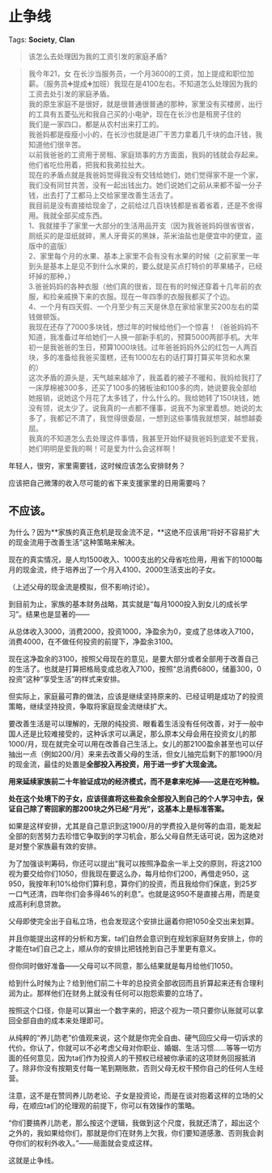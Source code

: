 # 止争线

Tags: **Society**, **Clan**

> 该怎么去处理因为我的工资引发的家庭矛盾?




> 我今年21，女 在长沙当服务员，一个月3600的工资，加上提成和职位加薪。（服务员➕提成➕加班）我现在是4100左右。不知道怎么处理因为我的工资去处引发的家庭矛盾。  
> 我的原生家庭不是很好，就是很普通很普通的那种，家里没有买楼房，出行的工具有五菱弘光和我自己买的小电驴，现在在长沙也是租房子住的  
> 我们是一家四口，都是从农村出来打工的。  
> 我爸妈都是瘦瘦小小的，在长沙也就是进厂干苦力拿着几千块的血汗钱，我知道他们很辛苦。  
> 以前我爸爸的工资用于房租、家庭琐事的方方面面，我妈的钱就会存起来。他们省吃俭用着，把我和我弟拉扯大。  
> 现在的矛盾点就是我爸妈觉得我没有交钱给她们，她们觉得家不是一个家，我们没有同甘共苦，没有一起出钱出力。她们说她们之前从来都不留一分子钱，出去打了工都马上交给家里改善生活去了。  
> 我目前是没有直接给现金了，之前给过几百块钱都是省着省着，还是不舍得用。我就全部买成东西。  
> 1、我就接手了家里一大部分的生活用品开支（因为我爸爸妈妈很省很省，厕纸买的是湿纸就碎，黑人牙膏买的黑妹，茶米油盐也是便宜中的便宜，盗版中的盗版）  
> 2、家里每个月的水果、基本上家里不会有没有水果的时候（之前家里一年到头是基本上是见不到什么水果的，要么就是买点打特价的苹果橘子，已经坏掉的那种，）  
> 3.爸爸妈妈的各种衣服（他们真的很省，现在有的时候还穿着十几年前的衣服，和捡亲戚换下来的衣服。现在一年四季的衣服我都买了个边。  
> 4、一个月有四天假、一个月至少有三天是休息在家给家里买200左右的菜钱做顿饭。  
> 我现在还存了7000多块钱，想过年的时候给他们一个惊喜！（爸爸妈妈不知道，我准备过年给她们一人换一部新手机的，预算5000两部手机。大年初一是我爸爸的生日，预算1000块钱。过年爸爸妈妈外公的红包一人两百块，多的准备给我爸买蛋糕，还有1000左右的话打算打算买年货和水果的）  
> 这次矛盾的源头是，天气越来越冷了，我盖着的被子不暖和，我妈给我打了一床厚棉被300多，还买了100多的猪板油和100多的肉，她说要我全部给她报销，说她这个月花了太多钱了，什么什么的。我给她转了150块钱，她没有领，说太少了。说我真的一点都不懂事，说我不为家里着想。她说的太多了，我都记不清了，我觉得很委屈，一想到这些事情我就想哭，越想越委屈。  
> 我真的不知道怎么去处理这件事情，我甚至开始怀疑我爸妈到底爱不爱我，她们明明是爱我的啊！可是爱为什么会这样啊！

年轻人，很穷，家里需要钱，这时候应该怎么安排财务？

应该把自己微薄的收入尽可能的省下来支援家里的日用需要吗？

**不应该。**
--------

为什么？因为**家族的真正危机是现金流不足，**这绝不应该用“将好不容易扩大的现金流用于改善生活”这种策略来解决。

现在的真实情况，是人均1500收入、1000支出的父母省吃俭用，用省下的1000每月的现金流，终于培养出了一个月入4100、2000生活支出的子女。

（上述父母的现金流是模拟，但不影响讨论）。

到目前为止，家族的基本财务战略，其实就是“每月1000投入到女儿的成长学习”。结果也是显著的——

从总体收入3000，消费2000，投资1000，净盈余为0，变成了总体收入7100，消费4000，在不做任何投资的前提下，净盈余3100。

现在这净盈余的3100，按照父母现在的意见，是要大部分或者全部用于改善自己的生活了。也就是打算把格局变成总收入7100，按照“总消费6800，储蓄300，0投资”这种“享受生活”的样式来安排。

但实际上，家庭最可靠的做法，应该是继续坚持原来的、已经证明是成功了的投资策略，继续坚持投资，争取将家庭现金流继续扩大。

要改善生活是可以理解的，无限的纯投资、眼看着生活没有任何改善，对于一般中国人还是比较难接受的，这种诉求可以满足，那么原本父母会用在投资女儿的那1000/月，现在就完全可以用在改善自己生活上。女儿的那2100盈余甚至也可以仔抽出一点（例如200/月）来来去改善父母的生活，但女儿抽完后剩下的那1900/月的现金流，最佳的处置是**全部投入再投资，用于进一步扩大现金流。**

**用来延续家族前二十年验证成功的经济模式，而不是拿来吃掉——这是在吃种粮。**

**处在这个处境下的子女，应该径直将这些盈余全部投入到自己的个人学习中去，保证自己除了寄回家的那200块之外已经“月光”，这基本上是标准答案。**

如果是这样安排，尤其是自己意识到这1900/月的学费投入是何等的血泪，能发起全部的刻苦努力去珍惜它争取到的学习机会，那么父母自然无话可说，因为这绝对是对整个家族最有效的安排。

为了加强谈判筹码，你还可以提出“我可以按照净盈余一半上交的原则，将这2100视为要交给你们1050，但我现在要这么办，每月给你们200，再借走950，这950，我按年利10%给你们算利息，算你们的投资，而且我给你们保底，到25岁一口气还清，四年你们会多得46%的利息”。也就是这950不是直接占用，而是变成高利利息贷款。

父母即使完全出于自私立场，也会发现这个安排比逼着你把1050全交出来划算。

并且你能提出这样的分析和方案，ta们自然会意识到在规划家庭财务安排上，你的才能在ta们自己之上，顺从你的安排比把钱抢到自己手里更有意义。

但你同时做好准备——父母可以不同意，那么结果就是每月给他们1050。

给到什么时候为止？给到他们前二十年的总投资全部收回而且折算起来还有合理利润为止。那样他们在财务上就没有任何可以抱怨索要的立场了。

按照这个口径，你是可以算出一个数字来的，把这个视为一项只要你认账就可以拿回全部自由的成本来处理即可。

从纯粹的“养儿防老”价值观来说，这个就是你完全自由、硬气回应父母一切诉求的代价。你认了，你就可以不必考虑父母对你职业、婚姻、生活习惯……等等一切方面的任何意见，因为ta们作为投资人的干预权已经被你承诺的这项财务回报抵消了。除非你没有按期支付每一笔到期账款，否则父母无权干预你自己的任何人生经营。

注意，这不是在赞同养儿防老论、子女是投资论，而是在谈对抱着这样的立场的父母，在顺应ta们的伦理观的前提下，你可以有效操作的策略。

“你们要搞养儿防老，那么按这个逻辑，我做到这个尺度，我就还清了，超出这个之外的，我如果给你们，那就是你们在财务上欠我，你们要知道感激、否则我会剥夺你们的权利外收入。”——局面就会变成这样。

这就是止争线。



